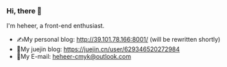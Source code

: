 ### Hi, there 👋

I'm heheer, a front-end enthusiast.

- ✍My personal blog: http://39.101.78.166:8001/ (will be rewritten shortly)
- 📖My juejin blog: https://juejin.cn/user/629346520272984
- 📧My E-mail: heheer-cmyk@outlook.com

